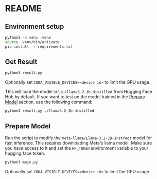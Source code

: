# README

## Environment setup

```sh
python3 -m venv .venv
source .venv/bin/activate
pip install -r requirements.txt
```

## Get Result

```sh
python3 result.py
```

Optionally set `CUDA_VISIBLE_DEVICES=<device id>` to limit the GPU usage.

This will load the model `btliu/llama3.2-1b-distilled` from Hugging Face Hub by default. If you want to test on the model trained in the [Prepare Model](#prepare-model) section, use the following command:

```sh
python3 result.py ./llama3.2-1b-distilled
```

## Prepare Model

Run the script to modify the `meta-llama/Llama-3.2-3B-Instruct` model for fast inference. This requires downloading Meta's llama model. Make sure you have access to it and set the `HF_TOKEN` environment variable to your hugging face token.

```sh
python3 main.py
```

Optionally set `CUDA_VISIBLE_DEVICES=<device id>` to limit the GPU usage.
